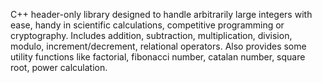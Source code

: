 C++ header-only library designed to handle arbitrarily large integers with ease, handy in scientific calculations, competitive programming or cryptography.
Includes addition, subtraction, multiplication, division, modulo, increment/decrement, relational operators. 
Also provides some utility functions like factorial, fibonacci number, catalan number, square root, power calculation.